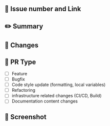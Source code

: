 ## 📌 Issue number and Link
<!-- 관련있는 이슈 번호(#000)을 적어주세요.
  closed #Issue_number를 적어주세요 -->

## ✏️ Summary
<!-- 개요
작성한 코드에 swagger 내용을 추가했는지 점검해주세요! -->

## 📝 Changes
<!-- 작업 사항 및 변경로직 -->


## 🔎 PR Type
<!-- 해당되는 항목에 [x]를 표시해주세요. -->

- [ ] Feature
- [ ] Bugfix
- [ ] Code style update (formatting, local variables)
- [ ] Refactoring
- [ ] infrastructure related changes (CI/CD, Build)
- [ ] Documentation content changes

## 📸 Screenshot
